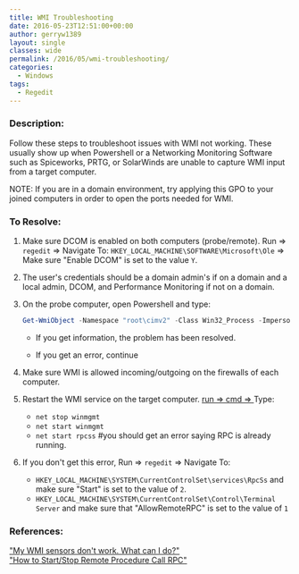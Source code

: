 ```yaml
---
title: WMI Troubleshooting
date: 2016-05-23T12:51:00+00:00
author: gerryw1389
layout: single
classes: wide
permalink: /2016/05/wmi-troubleshooting/
categories:
  - Windows
tags:
  - Regedit
---
```

<!--more-->

### Description:

Follow these steps to troubleshoot issues with WMI not working. These usually show up when Powershell or a Networking Monitoring Software such as Spiceworks, PRTG, or SolarWinds are unable to capture WMI input from a target computer.

NOTE: If you are in a domain environment, try applying this GPO to your joined computers in order to open the ports needed for WMI.

### To Resolve:

1. Make sure DCOM is enabled on both computers (probe/remote). Run => `regedit` => Navigate To: `HKEY_LOCAL_MACHINE\SOFTWARE\Microsoft\Ole` => Make sure "Enable DCOM" is set to the value `Y`.

2. The user's credentials should be a domain admin's if on a domain and a local admin, DCOM, and Performance Monitoring if not on a domain.

3. On the probe computer, open Powershell and type:

   ```powershell
   Get-WmiObject -Namespace "root\cimv2" -Class Win32_Process -Impersonation 3 -ComputerName (#remoteComputerName) -Credential (#Provide credentials if you are not running this as the user you will be using on the remote computer).
   ```

   - If you get information, the problem has been resolved.

   - If you get an error, continue

4. Make sure WMI is allowed incoming/outgoing on the firewalls of each computer.

5. Restart the WMI service on the target computer. [run => cmd => ](https://automationadmin.com/2016/05/command-prompt-overview/) Type:
   - `net stop winmgmt`  
   - `net start winmgmt`
   - `net start rpcss` #you should get an error saying RPC is already running. 

6. If you don't get this error, Run => `regedit` => Navigate To:
   - `HKEY_LOCAL_MACHINE\SYSTEM\CurrentControlSet\services\RpcSs` and make sure "Start" is set to the value of `2`.  
   - `HKEY_LOCAL_MACHINE\SYSTEM\CurrentControlSet\Control\Terminal Server` and make sure that "AllowRemoteRPC" is set to the value of `1`



### References:

["My WMI sensors don't work. What can I do?"](https://kb.paessler.com/en/topic/1043-my-wmi-sensors-don-t-work-what-can-i-do)  
["How to Start/Stop Remote Procedure Call RPC"](http://computerstepbystep.com/remote_procedure_call_(rpc)_service.html)  